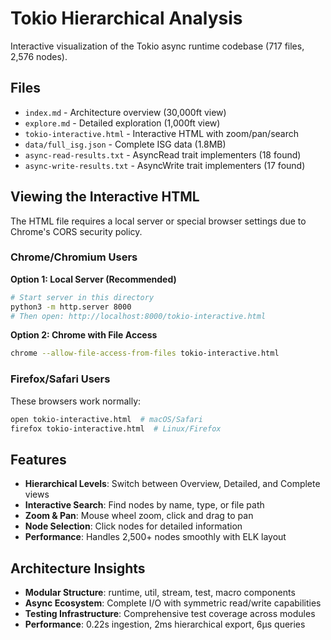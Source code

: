 # Tokio Hierarchical Analysis

Interactive visualization of the Tokio async runtime codebase (717 files, 2,576 nodes).

## Files

- `index.md` - Architecture overview (30,000ft view)
- `explore.md` - Detailed exploration (1,000ft view)
- `tokio-interactive.html` - Interactive HTML with zoom/pan/search
- `data/full_isg.json` - Complete ISG data (1.8MB)
- `async-read-results.txt` - AsyncRead trait implementers (18 found)
- `async-write-results.txt` - AsyncWrite trait implementers (17 found)

## Viewing the Interactive HTML

The HTML file requires a local server or special browser settings due to Chrome's CORS security policy.

### Chrome/Chromium Users

**Option 1: Local Server (Recommended)**
```bash
# Start server in this directory
python3 -m http.server 8000
# Then open: http://localhost:8000/tokio-interactive.html
```

**Option 2: Chrome with File Access**
```bash
chrome --allow-file-access-from-files tokio-interactive.html
```

### Firefox/Safari Users

These browsers work normally:
```bash
open tokio-interactive.html  # macOS/Safari
firefox tokio-interactive.html  # Linux/Firefox
```

## Features

- **Hierarchical Levels**: Switch between Overview, Detailed, and Complete views
- **Interactive Search**: Find nodes by name, type, or file path
- **Zoom & Pan**: Mouse wheel zoom, click and drag to pan
- **Node Selection**: Click nodes for detailed information
- **Performance**: Handles 2,500+ nodes smoothly with ELK layout

## Architecture Insights

- **Modular Structure**: runtime, util, stream, test, macro components
- **Async Ecosystem**: Complete I/O with symmetric read/write capabilities
- **Testing Infrastructure**: Comprehensive test coverage across modules
- **Performance**: 0.22s ingestion, 2ms hierarchical export, 6μs queries